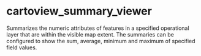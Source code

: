 # cartoview_summary_viewer
Summarizes the numeric attributes of features in a specified operational layer that are within the visible map extent.
The summaries can be configured to show the sum, average, minimum and maximum of specified field values.
